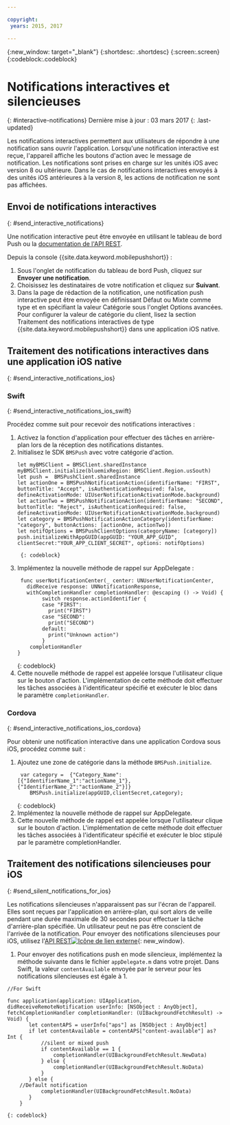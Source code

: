 ```yaml
---

copyright:
 years: 2015, 2017

---
```


{:new_window: target="_blank"}
{:shortdesc: .shortdesc}
{:screen:.screen}
{:codeblock:.codeblock}

# Notifications interactives et silencieuses  
{: #interactive-notifications}
Dernière mise à jour : 03 mars 2017
{: .last-updated}

Les notifications interactives permettent aux utilisateurs de répondre à une notification sans ouvrir l'application. Lorsqu'une notification interactive est reçue, l'appareil affiche
les boutons d'action avec le message de notification. Les notifications sont prises en charge sur les unités iOS avec version 8 ou ultérieure. Dans le cas de
notifications interactives envoyés à des unités iOS antérieures à la version 8, les actions de notification ne sont pas affichées.

## Envoi de notifications interactives
{: #send_interactive_notifications}

Une notification interactive peut être envoyée en utilisant le tableau de bord Push ou la [documentation de l'API REST](t_restapi.html).

Depuis la console {{site.data.keyword.mobilepushshort}} : 

1. Sous l'onglet de notification du tableau de bord Push, cliquez sur **Envoyer une notification**. 
2. Choisissez les destinataires de votre notification et cliquez sur **Suivant**. 
3. Dans la page de rédaction de la notification, une notification push interactive peut être envoyée en définissant Défaut ou Mixte comme type et en spécifiant la valeur Catégorie sous l'onglet Options avancées. Pour configurer la valeur de catégorie du client, lisez la section Traitement des notifications interactives de type {{site.data.keyword.mobilepushshort}} dans une application iOS native.

## Traitement des notifications interactives dans une application iOS native
{: #send_interactive_notifications_ios}

### Swift
{: #send_interactive_notifications_ios_swift}

Procédez comme suit pour recevoir des notifications interactives :

1. Activez la fonction d'application pour effectuer des tâches en arrière-plan lors de la réception des notifications distantes. 
1. Initialisez le SDK `BMSPush` avec votre catégorie d'action.
	```
	let myBMSClient = BMSClient.sharedInstance
	myBMSClient.initialize(bluemixRegion: BMSClient.Region.usSouth)
	let push =  BMSPushClient.sharedInstance
    let actionOne = BMSPushNotificationAction(identifierName: "FIRST", buttonTitle: "Accept", isAuthenticationRequired: false, defineActivationMode: UIUserNotificationActivationMode.background)
   	let actionTwo = BMSPushNotificationAction(identifierName: "SECOND", buttonTitle: "Reject", isAuthenticationRequired: false, defineActivationMode: UIUserNotificationActivationMode.background)
   	let category = BMSPushNotificationActionCategory(identifierName: "category", buttonActions: [actionOne, actionTwo])
   	let notifOptions = BMSPushClientOptions(categoryName: [category])
	push.initializeWithAppGUID(appGUID: "YOUR_APP_GUID", clientSecret:"YOUR_APP_CLIENT_SECRET", options: notifOptions)
	```
		{: codeblock}

1. Implémentez la nouvelle méthode de rappel sur AppDelegate :
	```
	 func userNotificationCenter(_ center: UNUserNotificationCenter,
       didReceive response: UNNotificationResponse,
       withCompletionHandler completionHandler: @escaping () -> Void) {
            switch response.actionIdentifier {
		    case "FIRST":
		      print("FIRST")
		    case "SECOND":
		      print("SECOND")  
		    default:
		      print("Unknown action")
		    }
		completionHandler
	}
	```
	{: codeblock} 
5. Cette nouvelle méthode de rappel est appelée lorsque l'utilisateur clique sur le bouton d'action. L'implémentation de cette méthode doit effectuer les tâches associées à l'identificateur spécifié et exécuter le bloc dans le paramètre `completionHandler`.


### Cordova
{: #send_interactive_notifications_ios_cordova}

Pour obtenir une notification interactive dans une application Cordova sous iOS, procédez comme suit :

1. Ajoutez une zone de catégorie dans la méthode `BMSPush.initialize`.
   ```
	var category =  {"Category_Name":[{"IdentifierName_1":"actionName_1"},{"IdentifierName_2":"actionName_2"}]}
       BMSPush.initialize(appGUID,clientSecret,category);
    ```
	{: codeblock} 
2. Implémentez la nouvelle méthode de rappel sur AppDelegate.
3. Cette nouvelle méthode de rappel est appelée lorsque l'utilisateur clique sur le bouton d'action. L'implémentation de cette méthode
doit effectuer les tâches associées à l'identificateur spécifié et exécuter le bloc stipulé par le paramètre
completionHandler.

## Traitement des notifications silencieuses pour iOS
{: #send_silent_notifications_for_ios}

Les notifications silencieuses n'apparaissent pas sur l'écran de l'appareil. Elles sont reçues par l'application en arrière-plan, qui sort alors de veille pendant une durée maximale de 30 secondes pour effectuer la tâche d'arrière-plan spécifiée. Un utilisateur peut ne pas être conscient de l'arrivée de la notification. Pour envoyer des notifications silencieuses pour iOS, utilisez l'[API REST![Icône de lien externe](../../icons/launch-glyph.svg "Icône de lien externe")](https://mobile.{DomainName}/imfpush/){: new_window}.   

1. Pour envoyer des notifications push en mode silencieux, implémentez la méthode suivante dans le fichier `appDelegate.m` dans votre projet. Dans
Swift, la valeur `contentAvailable` envoyée par le serveur pour les notifications silencieuses est égale à 1.
```
//For Swift

func application(application: UIApplication, didReceiveRemoteNotification userInfo: [NSObject : AnyObject], fetchCompletionHandler completionHandler: (UIBackgroundFetchResult) -> Void) {
       let contentAPS = userInfo["aps"] as [NSObject : AnyObject]
       if let contentAvailable = contentAPS["content-available"] as? Int {
           //silent or mixed push
           if contentAvailable == 1 {
               completionHandler(UIBackgroundFetchResult.NewData)
           } else {
               completionHandler(UIBackgroundFetchResult.NoData)
           }
       } else {
    //Default notification 
           completionHandler(UIBackgroundFetchResult.NoData)
       }
    }
```
	{: codeblock}

